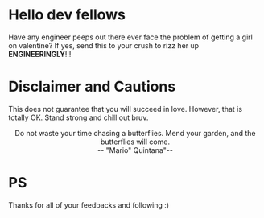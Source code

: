 # Hello dev fellows
Have any engineer peeps out there ever face the problem of getting a girl on valentine? If yes, send this to your crush to rizz her up **ENGINEERINGLY**!!!

# Disclaimer and Cautions
This does not guarantee that you will succeed in love. However, that is totally OK. Stand strong and chill out bruv. <p style="text-align: center;">Do not waste your time chasing a butterflies. Mend your garden, and the butterflies will come.<br />
-- "Mario" Quintana"--</p> 

# PS
Thanks for all of your feedbacks and following :)